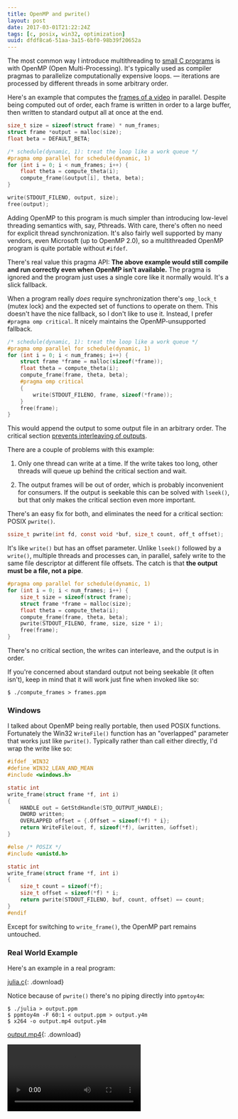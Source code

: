 ```yaml
---
title: OpenMP and pwrite()
layout: post
date: 2017-03-01T21:22:24Z
tags: [c, posix, win32, optimization]
uuid: dfdf8ca6-51aa-3a15-6bf0-98b39f20652a
---
```


The most common way I introduce multithreading to [small C
programs][simd] is with OpenMP (Open Multi-Processing). It's typically
used as compiler pragmas to parallelize computationally expensive
loops. — iterations are processed by different threads in some
arbitrary order.

Here's an example that computes the [frames of a video][video] in
parallel. Despite being computed out of order, each frame is written
in order to a large buffer, then written to standard output all at
once at the end.

~~~c
size_t size = sizeof(struct frame) * num_frames;
struct frame *output = malloc(size);
float beta = DEFAULT_BETA;

/* schedule(dynamic, 1): treat the loop like a work queue */
#pragma omp parallel for schedule(dynamic, 1)
for (int i = 0; i < num_frames; i++) {
    float theta = compute_theta(i);
    compute_frame(&output[i], theta, beta);
}

write(STDOUT_FILENO, output, size);
free(output);
~~~

Adding OpenMP to this program is much simpler than introducing
low-level threading semantics with, say, Pthreads. With care, there's
often no need for explicit thread synchronization. It's also fairly
well supported by many vendors, even Microsoft (up to OpenMP 2.0), so
a multithreaded OpenMP program is quite portable without `#ifdef`.

There's real value this pragma API: **The above example would still
compile and run correctly even when OpenMP isn't available.** The
pragma is ignored and the program just uses a single core like it
normally would. It's a slick fallback.

When a program really *does* require synchronization there's
`omp_lock_t` (mutex lock) and the expected set of functions to operate
on them. This doesn't have the nice fallback, so I don't like to use
it. Instead, I prefer `#pragma omp critical`. It nicely maintains the
OpenMP-unsupported fallback.

~~~c
/* schedule(dynamic, 1): treat the loop like a work queue */
#pragma omp parallel for schedule(dynamic, 1)
for (int i = 0; i < num_frames; i++) {
    struct frame *frame = malloc(sizeof(*frame));
    float theta = compute_theta(i);
    compute_frame(frame, theta, beta);
    #pragma omp critical
    {
        write(STDOUT_FILENO, frame, sizeof(*frame));
    }
    free(frame);
}
~~~

This would append the output to some output file in an arbitrary
order. The critical section [prevents interleaving of
outputs][append].

There are a couple of problems with this example:

1. Only one thread can write at a time. If the write takes too long,
   other threads will queue up behind the critical section and wait.

2. The output frames will be out of order, which is probably
   inconvenient for consumers. If the output is seekable this can be
   solved with `lseek()`, but that only makes the critical section
   even more important.

There's an easy fix for both, and eliminates the need for a critical
section: POSIX `pwrite()`.

~~~c
ssize_t pwrite(int fd, const void *buf, size_t count, off_t offset);
~~~

It's like `write()` but has an offset parameter. Unlike `lseek()`
followed by a `write()`, multiple threads and processes can, in
parallel, safely write to the same file descriptor at different file
offsets. The catch is that **the output must be a file, not a pipe**.

~~~c
#pragma omp parallel for schedule(dynamic, 1)
for (int i = 0; i < num_frames; i++) {
    size_t size = sizeof(struct frame);
    struct frame *frame = malloc(size);
    float theta = compute_theta(i);
    compute_frame(frame, theta, beta);
    pwrite(STDOUT_FILENO, frame, size, size * i);
    free(frame);
}
~~~

There's no critical section, the writes can interleave, and the output
is in order.

If you're concerned about standard output not being seekable (it often
isn't), keep in mind that it will work just fine when invoked like so:

    $ ./compute_frames > frames.ppm

### Windows

I talked about OpenMP being really portable, then used POSIX
functions. Fortunately the Win32 `WriteFile()` function has an
"overlapped" parameter that works just like `pwrite()`. Typically
rather than call either directly, I'd wrap the write like so:

~~~c
#ifdef _WIN32
#define WIN32_LEAN_AND_MEAN
#include <windows.h>

static int
write_frame(struct frame *f, int i)
{
    HANDLE out = GetStdHandle(STD_OUTPUT_HANDLE);
    DWORD written;
    OVERLAPPED offset = {.Offset = sizeof(*f) * i};
    return WriteFile(out, f, sizeof(*f), &written, &offset);
}

#else /* POSIX */
#include <unistd.h>

static int
write_frame(struct frame *f, int i)
{
    size_t count = sizeof(*f);
    size_t offset = sizeof(*f) * i;
    return pwrite(STDOUT_FILENO, buf, count, offset) == count;
}
#endif
~~~

Except for switching to `write_frame()`, the OpenMP part remains
untouched.

### Real World Example

Here's an example in a real program:

[julia.c][gist]{: .download}

Notice because of `pwrite()` there's no piping directly into
`ppmtoy4m`:

    $ ./julia > output.ppm
    $ ppmtoy4m -F 60:1 < output.ppm > output.y4m
    $ x264 -o output.mp4 output.y4m

[output.mp4][alt]{: .download}

<video src="http://skeeto.s3.amazonaws.com/share/julia-256.mp4"
       controls="" loop="" crossorigin="anonymous">
</video>


[append]: /blog/2016/08/03/
[simd]: /blog/2015/07/10/
[video]: /blog/2011/11/28/
[gist]: https://gist.github.com/skeeto/d7e17bb2aa40907a3405c3933cb1f936
[alt]: http://nullprogram.com/video/?v=julia-256
